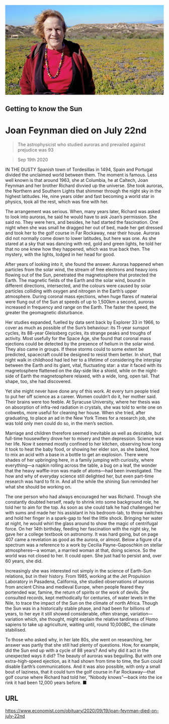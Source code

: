 ![](./images/20200919_OBP002_0.jpg)

## Getting to know the Sun

# Joan Feynman died on July 22nd

> The astrophysicist who studied auroras and prevailed against prejudice was 93

> Sep 19th 2020

IN THE DUSTY Spanish town of Tordesillas in 1494, Spain and Portugal divided the unclaimed world between them. The moment is famous. Less well known is that around 1963, she at Columbia, he at Caltech, Joan Feynman and her brother Richard divvied up the universe. She took auroras, the Northern and Southern Lights that shimmer through the night sky in the highest latitudes. He, nine years older and fast becoming a world star in physics, took all the rest, which was fine with her.

The arrangement was serious. When, many years later, Richard was asked to look into auroras, he said he would have to ask Joan’s permission. She said no. They were hers, and besides, he had started the fascination. One night when she was small he dragged her out of bed, made her get dressed and took her to the golf course in Far Rockaway, near their house. Auroras did not normally come down to lower latitudes, but here was one. As she stared at a sky that was dancing with red, gold and green lights, he told her that no one knew how they happened, which was true back then. The mystery, with the lights, lodged in her head for good.

After years of looking into it, she found the answer. Auroras happened when particles from the solar wind, the stream of free electrons and heavy ions flowing out of the Sun, penetrated the magnetosphere that protected the Earth. The magnetic fields of the Earth and the solar wind, bound in different directions, intersected, and the colours were caused by solar particles colliding with oxygen and nitrogen in the Earth’s upper atmosphere. During coronal mass ejections, when huge flares of material were flung out of the Sun at speeds of up to 1,500km a second, auroras increased in frequency and range on the Earth. The faster the speed, the greater the geomagnetic disturbance.

Her studies expanded, fuelled by data sent back by Explorer 33 in 1966, to cover as much as possible of the Sun’s behaviour: its 11-year sunspot cycles, its 88-year Gleissberg cycles, its strange peaks and troughs of activity. Most usefully for the Space Age, she found that coronal mass ejections could be detected by the presence of helium in the solar wind. They also came in groups. If these storms could to some extent be predicted, spacecraft could be designed to resist them better. In short, that night walk in childhood had led her to a lifetime of considering the interplay between the Earth and its giant, vital, fluctuating star: a star it faced with its magnetosphere flattened on the day-side like a shield, while on the night-side of Earth the magnetosphere relaxed, with a wide, long, open tail. That shape, too, she had discovered.

Yet she might never have done any of this work. At every turn people tried to put her off science as a career. Women couldn’t do it, her mother said. Their brains were too feeble. At Syracuse University, where her thesis was on absorption of infra-red radiation in crystals, she was told to write one on cobwebs, more useful for cleaning her house. When she tried, after graduating, to place an ad in the New York Times for a research job, she was told only men could do so, in the men’s section.

Marriage and children therefore seemed inevitable as well as desirable, but full-time housewifery drove her to misery and then depression. Science was her life. Now it seemed mostly confined to her kitchen, observing how long it took to heat the baby food, or showing her elder son, as she baked, how to mix an acid with a base in a bottle to get an explosion. There were shades of her upbringing here, in a family jumping with curiosity, where everything—a napkin rolling across the table, a bug on a leaf, the wonder that the heavy waffle-iron was made of atoms—had been investigated. The how and why of everyday science still delighted her, but even part-time research was hard to fit in. And all the while the shining Sun reminded her what she should be working on.

The one person who had always encouraged her was Richard. Though she constantly doubted herself, ready to shrink into some background role, he told her to aim for the top. As soon as she could talk he had challenged her with sums and made her his assistant in his bedroom-lab, to throw switches and hold her finger in a spark-gap to feel the little shock. Bringing her water at night, he would whirl the glass around to show the magic of centrifugal force. On her 14th birthday, feeding her fascination with the night sky, he gave her a college textbook on astronomy. It was hard going, but on page 407 came a revelation as good as the aurora, or almost. Below a figure of a spectrum was a reference to a work by Cecilia Payne-Gaposchkin on stellar atmospheres—a woman, a married woman at that, doing science. So the world was not closed to her. It could open. She just had to persist and, over 60 years, she did.

Increasingly she was interested not simply in the science of Earth-Sun relations, but in their history. From 1985, working at the Jet Propulsion Laboratory in Pasadena, California, she studied observations of auroras from ancient China and medieval Europe, when people feared they portended war, famine, the return of spirits or the work of devils. She consulted records, kept methodically for centuries, of water levels in the Nile, to trace the impact of the Sun on the climate of north Africa. Though the Sun was in a historically stable phase, and had been for billions of years, to her eye it still showed considerable, often strange, variation—variation which, she thought, might explain the relative tardiness of Homo sapiens to take up agriculture, waiting until, round 10,000BC, the climate stabilised.

To those who asked why, in her late 80s, she went on researching, her answer was partly that she still had plenty of questions. How, for example, did the Sun end up with a cycle of 88 years? And why did it act in the unexpected ways it did? The beauty of auroras was beguiling. But with one extra-high-speed ejection, as it had shown from time to time, the Sun could disable Earth’s communications. And it was also possible, with only a small bout of laziness, that it could turn the golf course in Far Rockaway—that golf course where Richard had told her, “Nobody knows”—back into the ice rink it had been 12,000 years before. ■

## URL

https://www.economist.com/obituary/2020/09/19/joan-feynman-died-on-july-22nd
